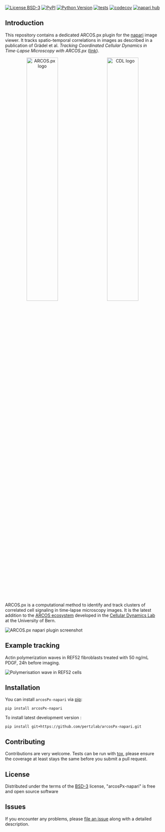 
[![License BSD-3](https://img.shields.io/pypi/l/arcosPx-napari.svg?color=green)](https://github.com/pertzlab/arcosPx-napari/raw/main/LICENSE)
[![PyPI](https://img.shields.io/pypi/v/arcosPx-napari.svg?color=green)](https://pypi.org/project/arcosPx-napari)
[![Python Version](https://img.shields.io/pypi/pyversions/arcosPx-napari.svg?color=green)](https://python.org)
[![tests](https://github.com/pertzlab/arcosPx-napari/workflows/tests/badge.svg)](https://github.com/pertzlab/arcosPx-napari/actions)
[![codecov](https://codecov.io/gh/pertzlab/arcosPx-napari/branch/main/graph/badge.svg)](https://codecov.io/gh/pertzlab/arcosPx-napari)
[![napari hub](https://img.shields.io/endpoint?url=https://api.napari-hub.org/shields/arcosPx-napari)](https://napari-hub.org/plugins/arcosPx-napari)


## Introduction

This repository contains a dedicated ARCOS.px plugin for the [napari](https://napari.org/stable/) image viewer. It tracks spatio-temporal correlations in images as described in a publication of Grädel et al. _Tracking Coordinated Cellular Dynamics in Time-Lapse Microscopy with ARCOS.px_ ([link](https://doi.org/10.1101/2025.03.14.643386)).

<p align="center">
  <img alt="ARCOS.px logo" src="misc/ARCOS-px-logo.png" width="45%">
&nbsp; &nbsp; &nbsp; &nbsp;
  <img alt="CDL logo" src="misc/cellular-dynamics-lab-logo2.png" width="45%"> 
</p>

ARCOS.px is a computational method to identify and track clusters of correlated cell signaling in time-lapse microscopy images. 
It is the latest addition to the [ARCOS ecosystem](https://arcos.gitbook.io/home) developed in the [Cellular Dynamics Lab](https://www.pertzlab.net) at the University of Bern.

![ARCOS.px napari plugin screenshot](misc/napari-plugin.png)


<!--
Don't miss the full getting started guide to set up your new package:
https://github.com/napari/cookiecutter-napari-plugin#getting-started

and review the napari docs for plugin developers:
https://napari.org/stable/plugins/index.html
-->

## Example tracking

Actin polymerization waves in REF52 fibroblasts treated with 50 ng/mL PDGF, 24h before imaging.

![Polymerisation wave in REF52 cells](misc/tracked_waves_rgb_wLabels_F1-181.gif)


## Installation

You can install `arcosPx-napari` via [pip]:

    pip install arcosPx-napari



To install latest development version :

    pip install git+https://github.com/pertzlab/arcosPx-napari.git


## Contributing

Contributions are very welcome. Tests can be run with [tox], please ensure
the coverage at least stays the same before you submit a pull request.

## License

Distributed under the terms of the [BSD-3] license,
"arcosPx-napari" is free and open source software

## Issues

If you encounter any problems, please [file an issue] along with a detailed description.

[napari]: https://github.com/napari/napari
[Cookiecutter]: https://github.com/audreyr/cookiecutter
[@napari]: https://github.com/napari
[MIT]: http://opensource.org/licenses/MIT
[BSD-3]: http://opensource.org/licenses/BSD-3-Clause
[GNU GPL v3.0]: http://www.gnu.org/licenses/gpl-3.0.txt
[GNU LGPL v3.0]: http://www.gnu.org/licenses/lgpl-3.0.txt
[Apache Software License 2.0]: http://www.apache.org/licenses/LICENSE-2.0
[Mozilla Public License 2.0]: https://www.mozilla.org/media/MPL/2.0/index.txt
[cookiecutter-napari-plugin]: https://github.com/napari/cookiecutter-napari-plugin

[file an issue]: https://github.com/pertzlab/arcosPx-napari/issues

[napari]: https://github.com/napari/napari
[tox]: https://tox.readthedocs.io/en/latest/
[pip]: https://pypi.org/project/pip/
[PyPI]: https://pypi.org/
